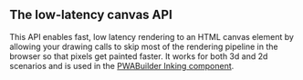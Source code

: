## The low-latency canvas API

This API enables fast, low latency rendering to an HTML canvas element by allowing your drawing calls to skip most of the rendering pipeline in the browser so that pixels get painted faster. It works for both 3d and 2d scenarios and is used in the [PWABuilder Inking component](https://pwafeatures.z22.web.core.windows.net/component/inking).